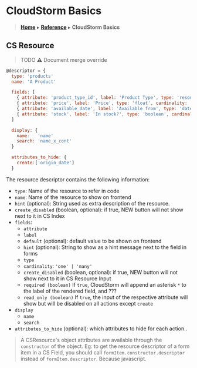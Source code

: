 # CloudStorm Basics
> [**Home**](../README.md) ▸ [**Reference**](../docs/README.md) ▸ **CloudStorm Basics**

## CS Resource

> TODO :warning: Document merge override

```javascript
@descriptor = {
  type: 'products'
  name: 'A Product'

  fields: [
    { attribute: 'product_type_id', label: 'Product Type', type: 'resource', resource: 'product_types', cardinality: 'one', relationship: 'product_type', required: true, read_only: true }
    { attribute: 'price', label: 'Price', type: 'float', cardinality: 'one', required: true, read_only: false }
    { attribute: 'available_date', label: 'Available from', type: 'date', cardinality: 'one', required: false, read_only: false }
    { attribute: 'stock', label: 'In stock?', type: 'boolean', cardinality: 'one', required: false, read_only: false }
  ]

  display: {
    name:   'name'
    search: 'name_x_cont'
  }

  attributes_to_hide: {
    create:['origin_date']
  }
```

The resource descriptor contains the following information:
* `type`: Name of the resource to refer in code
* `name`: Name of the resource to show on frontend
* `hint` (optional): String used as extra description of the resource.
* `create_disabled` (boolean, optional): if true, NEW button will not show next to it in CS Index
* `fields`:
  * `attribute`
  * `label`
  * `default` (optional): default value to be shown on frontend
  * `hint` (optional): String to show as a hint message next to the field in forms
  * `type`
  * `cardinality`: `'one' | 'many'`
  * `create_disabled` (boolean, optional): if true, NEW button will not show next to it in CS Resource Input
  * `required (boolean)` If `true`, CloudStorm will append an asterisk `*` to the label of the rendered field, and ???
  * `read_only (boolean)` If `true`, the input of the respective attribute will show but will be disabled on all actions except `create`
* `display`
  * `name`
  * `search`
* `attributes_to_hide` (optional): which attributes to hide for each action..

> A CSResource's object attributes are available through the `constructor` of the object. Eg: to get the resource descriptor of a form item in a CS Field, you should call `formItem.constructor.descriptor` instead of `formItem.descriptor`. Because javascript.
